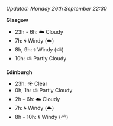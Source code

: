 *Updated: Monday 26th September 22:30*

**Glasgow**

* 23h - 6h: :cloud: Cloudy
* 7h: :cyclone: Windy (:cloud:)
* 8h, 9h: :cyclone: Windy (:partly_sunny:)
* 10h: :partly_sunny: Partly Cloudy

**Edinburgh**

* 23h: :sunny: Clear
* 0h, 1h: :partly_sunny: Partly Cloudy
* 2h - 6h: :cloud: Cloudy
* 7h: :cyclone: Windy (:cloud:)
* 8h - 10h: :cyclone: Windy (:partly_sunny:)
